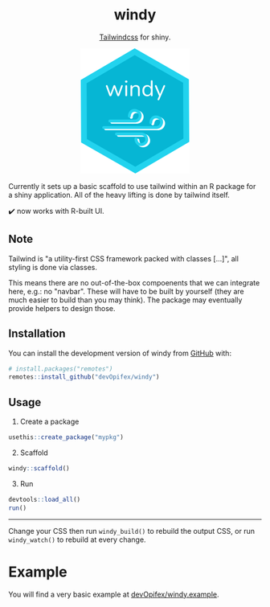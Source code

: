 <!-- badges: start -->
<!-- badges: end -->

<div align="center">

# windy

[Tailwindcss](https://tailwindcss.com/) for shiny.

<img src="inst/logo.png" />

</div>

Currently it sets up a basic scaffold to use tailwind
within an R package for a shiny application.
All of the heavy lifting is done by tailwind itself.

:heavy_check_mark: now works with R-built UI.

## Note

Tailwind is "a utility-first CSS framework packed with classes [...]",
all styling is done via classes.

This means there are no out-of-the-box compoenents that we can integrate here,
e.g.: no "navbar".
These will have to be built by yourself (they are much easier to build than you
may think).
The package may eventually provide helpers to design those.

## Installation

You can install the development version of windy from
[GitHub](https://github.com/) with:

``` r
# install.packages("remotes")
remotes::install_github("devOpifex/windy")
```

## Usage

1. Create a package

```r
usethis::create_package("mypkg")
```

2. Scaffold

```r
windy::scaffold()
```

3. Run

```r
devtools::load_all()
run()
```

----

Change your CSS then run `windy_build()` to rebuild the output CSS,
or run `windy_watch()` to rebuild at every change.

# Example

You will find a very basic example at [devOpifex/windy.example](https://github.com/devOpifex/windy.example).
